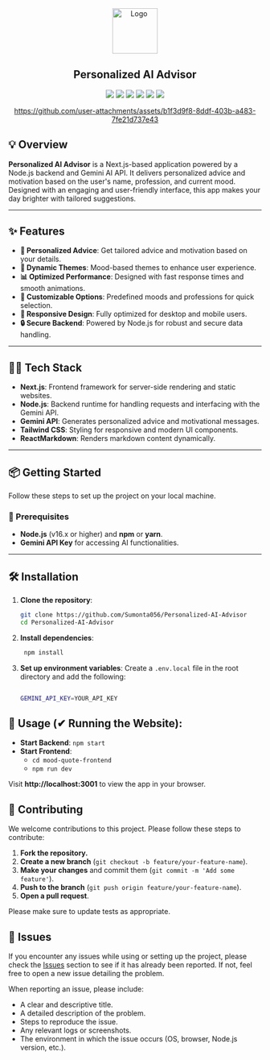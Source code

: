 <div align="center">
<img src="./assets/chatBot.png" width="90" alt="Logo" />
<h2> Personalized AI Advisor </h2>

![](https://img.shields.io/badge/TypeScript-007ACC?style=for-the-badge&logo=typescript&logoColor=white)
![](https://img.shields.io/badge/Next.js-000000?style=for-the-badge&logo=next.js&logoColor=white)
![](https://img.shields.io/badge/Tailwind_CSS-38B2AC?style=for-the-badge&logo=tailwind-css&logoColor=white)
![](https://img.shields.io/badge/React-61DAFB?style=for-the-badge&logo=react&logoColor=black)
![](https://img.shields.io/badge/Gemini_API-3982CE?style=for-the-badge&logo=data&logoColor=white)
![](https://img.shields.io/badge/Node.js-339933?style=for-the-badge&logo=node.js&logoColor=white)

https://github.com/user-attachments/assets/b1f3d9f8-8ddf-403b-a483-7fe21d737e43

</div>

## 💡 Overview

**Personalized AI Advisor** is a Next.js-based application powered by a Node.js backend and Gemini AI API. It delivers personalized advice and motivation based on the user's name, profession, and current mood. Designed with an engaging and user-friendly interface, this app makes your day brighter with tailored suggestions.

---

## ✨ Features

- **🤖 Personalized Advice**: Get tailored advice and motivation based on your details.
- **🌈 Dynamic Themes**: Mood-based themes to enhance user experience.
- **📊 Optimized Performance**: Designed with fast response times and smooth animations.
- **🔧 Customizable Options**: Predefined moods and professions for quick selection.
- **📱 Responsive Design**: Fully optimized for desktop and mobile users.
- **🔒 Secure Backend**: Powered by Node.js for robust and secure data handling.

---

## 👩‍💻 Tech Stack

- **Next.js**: Frontend framework for server-side rendering and static websites.
- **Node.js**: Backend runtime for handling requests and interfacing with the Gemini API.
- **Gemini API**: Generates personalized advice and motivational messages.
- **Tailwind CSS**: Styling for responsive and modern UI components.
- **ReactMarkdown**: Renders markdown content dynamically.

---

## 📦 Getting Started

Follow these steps to set up the project on your local machine.

### 🚀 Prerequisites

- **Node.js** (v16.x or higher) and **npm** or **yarn**.
- **Gemini API Key** for accessing AI functionalities.

---

## 🛠️ Installation

1. **Clone the repository**:

   ```bash
   git clone https://github.com/Sumonta056/Personalized-AI-Advisor
   cd Personalized-AI-Advisor
   ```

2. **Install dependencies**:

   ```bash
    npm install
   ```

3. **Set up environment variables**: Create a `.env.local` file in the root directory and add the following:

   ```bash

   GEMINI_API_KEY=YOUR_API_KEY
   ```

## 📖 Usage (✔ Running the Website):

- **Start Backend**: `npm start`
- **Start Frontend**:
  - `cd mood-quote-frontend`
  - `npm run dev`

Visit **http://localhost:3001** to view the app in your browser.

## 🤝 Contributing

We welcome contributions to this project. Please follow these steps to contribute:

1. **Fork the repository.**
2. **Create a new branch** (`git checkout -b feature/your-feature-name`).
3. **Make your changes** and commit them (`git commit -m 'Add some feature'`).
4. **Push to the branch** (`git push origin feature/your-feature-name`).
5. **Open a pull request**.

Please make sure to update tests as appropriate.

## 🐛 Issues

If you encounter any issues while using or setting up the project, please check the [Issues]() section to see if it has already been reported. If not, feel free to open a new issue detailing the problem.

When reporting an issue, please include:

- A clear and descriptive title.
- A detailed description of the problem.
- Steps to reproduce the issue.
- Any relevant logs or screenshots.
- The environment in which the issue occurs (OS, browser, Node.js version, etc.).
